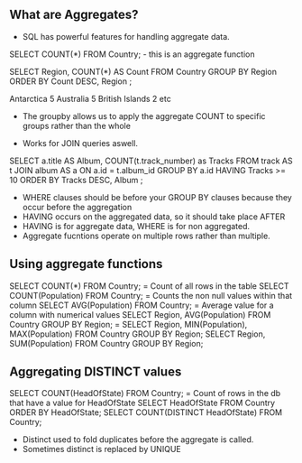 ## What are Aggregates?

- SQL has powerful features for handling aggregate data.

SELECT COUNT(*) FROM Country; - this is an aggregate function

SELECT Region, COUNT(*) AS Count
    FROM Country
    GROUP BY Region
    ORDER BY Count DESC, Region
;

Antarctica   5
 Australia    5
 British Islands    2 
 etc

- The groupby allows us to apply the aggregate COUNT to specific groups rather than the whole

- Works for JOIN queries aswell.

SELECT a.title AS Album, COUNT(t.track_number) as Tracks
  FROM track AS t
  JOIN album AS a
    ON a.id = t.album_id
  GROUP BY a.id
  HAVING Tracks >= 10
  ORDER BY Tracks DESC, Album
;

- WHERE clauses should be before your GROUP BY clauses because they occur before the aggregation
- HAVING occurs on the aggregated data, so it should take place AFTER
- HAVING is for aggregate data, WHERE is for non aggregated. 
- Aggregate fucntions operate on multiple rows rather than multiple. 

## Using aggregate functions

SELECT COUNT(*) FROM Country;      = Count of all rows in the table
SELECT COUNT(Population) FROM Country;   = Counts the non null values within that column
SELECT AVG(Population) FROM Country;    = Average value for a column with numerical values
SELECT Region, AVG(Population) FROM Country GROUP BY Region;     = 
SELECT Region, MIN(Population), MAX(Population) FROM Country GROUP BY Region;
SELECT Region, SUM(Population) FROM Country GROUP BY Region;



## Aggregating DISTINCT values

SELECT COUNT(HeadOfState) FROM Country;    = Count of rows in the db that have a value for HeadOfState
SELECT HeadOfState FROM Country ORDER BY HeadOfState;
SELECT COUNT(DISTINCT HeadOfState) FROM Country;

- Distinct used to fold duplicates before the aggregate is called. 
- Sometimes distinct is replaced by UNIQUE
